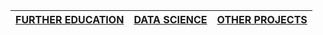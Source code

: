 
| [FURTHER EDUCATION](./pages/education.md) | [DATA SCIENCE](./pages/datsci.md) | [OTHER PROJECTS](./pages/other.md) |
| :-------------------------------------------- | :-------------------------------------------- | :-------------------------------------------- |
